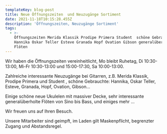 ```yaml
---
templateKey: blog-post
title: Neue Öffnungszeiten  und Neuzugänge Sortiment
date: 2021-11-18T10:15:28.455Z
description: 'Öffnungszeiten, Neuzugänge Sortiment'
tags:
  - >-
    Öffnungszeiten Merida Klassik Prodipe Primera Student  schöne Gebrauchte
    Hannika Oskar Teller Esteve Granada Hopf Ovation Gibson generalüberholt
    Flöten
---
```

Wir haben die Öffnungszeiten vereinheitlicht, Mo bleibt Ruhetag, Di 10:30-13:00, Mi-Fr 10:30-13:00 und 15:00-17:30, Sa 10:00-13:00.

Zahlreiche interessante Neuzugänge bei Gitarren, z.B. Merida Klassik, Prodipe Primera und Student , schöne Gebrauchte: Hannika, Oskar Teller, Esteve, Granada, Hopf, Ovation, Gibson...

Einige schöne neue Ukulelen mit massiver Decke, sehr interessante generalüberholte Flöten von Sino bis Bass, und einiges mehr ...

Wir freuen uns auf Ihren Besuch.

Unsere Mitarbeiter sind geimpft, im Laden gilt Maskenpflicht, begrenzter Zugang und Abstandsregel.
